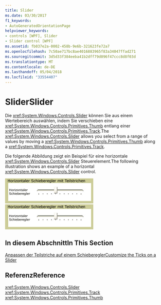 ```yaml
---
title: Slider
ms.date: 03/30/2017
f1_keywords:
- AutoGeneratedOrientationPage
helpviewer_keywords:
- controls [WPF], Slider
- Slider control [WPF]
ms.assetid: fb037e2a-0002-458b-9e6b-321623fe72a7
ms.openlocfilehash: 7c50ae717bc8ae4016883965f83a34047ffad271
ms.sourcegitcommit: 3d5d33f384eeba41b2dff79d096f47ccc8d8f03d
ms.translationtype: MT
ms.contentlocale: de-DE
ms.lasthandoff: 05/04/2018
ms.locfileid: "33554407"
---
```

# <a name="slider"></a><span data-ttu-id="9427e-102">Slider</span><span class="sxs-lookup"><span data-stu-id="9427e-102">Slider</span></span>
<span data-ttu-id="9427e-103">Die <xref:System.Windows.Controls.Slider> können Sie aus einem Wertebereich auswählen, indem Sie verschieben eine <xref:System.Windows.Controls.Primitives.Thumb> entlang einer <xref:System.Windows.Controls.Primitives.Track>.</span><span class="sxs-lookup"><span data-stu-id="9427e-103">The <xref:System.Windows.Controls.Slider> allows you select from a range of values by moving a <xref:System.Windows.Controls.Primitives.Thumb> along a <xref:System.Windows.Controls.Primitives.Track>.</span></span>  
  
 <span data-ttu-id="9427e-104">Die folgende Abbildung zeigt ein Beispiel für eine horizontale <xref:System.Windows.Controls.Slider> Steuerelement.</span><span class="sxs-lookup"><span data-stu-id="9427e-104">The following illustration shows an example of a horizontal <xref:System.Windows.Controls.Slider> control.</span></span>  
  
 <span data-ttu-id="9427e-105">![Horizontaler Schieberegler mit Häkchen](../../../../docs/framework/wpf/controls/media/ss-ctl-hslider-ticks.png "SS_CTL_hslider_ticks")</span><span class="sxs-lookup"><span data-stu-id="9427e-105">![Horizontal slider with tick marks](../../../../docs/framework/wpf/controls/media/ss-ctl-hslider-ticks.png "SS_CTL_hslider_ticks")</span></span>  
  
## <a name="in-this-section"></a><span data-ttu-id="9427e-106">In diesem Abschnitt</span><span class="sxs-lookup"><span data-stu-id="9427e-106">In This Section</span></span>  
 [<span data-ttu-id="9427e-107">Anpassen der Teilstriche auf einem Schieberegler</span><span class="sxs-lookup"><span data-stu-id="9427e-107">Customize the Ticks on a Slider</span></span>](../../../../docs/framework/wpf/controls/how-to-customize-the-ticks-on-a-slider.md)  
  
## <a name="reference"></a><span data-ttu-id="9427e-108">Referenz</span><span class="sxs-lookup"><span data-stu-id="9427e-108">Reference</span></span>  
 <xref:System.Windows.Controls.Slider>  
  <xref:System.Windows.Controls.Primitives.Track>  
  <xref:System.Windows.Controls.Primitives.Thumb>
